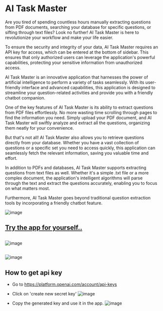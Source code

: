 
# AI Task Master

Are you tired of spending countless hours manually extracting questions from PDF documents, searching your database for specific questions, or sifting through text files? Look no further! AI Task Master is here to revolutionize your workflow and make your life easier.

To ensure the security and integrity of your data, AI Task Master requires an API key for access, which can be entered at the bottom of sidebar. This ensures that only authorized users can leverage the application's powerful capabilities, protecting your sensitive information from unauthorized access.

AI Task Master is an innovative application that harnesses the power of artificial intelligence to perform a variety of tasks seamlessly. With its user-friendly interface and advanced capabilities, this application is designed to streamline your question-related activities and provide you with a friendly chatbot companion.

One of the key features of AI Task Master is its ability to extract questions from PDF files effortlessly. No more wasting time scrolling through pages to find the information you need. Simply upload your PDF document, and AI Task Master will swiftly analyze and extract all the questions, organizing them neatly for your convenience.

But that's not all! AI Task Master also allows you to retrieve questions directly from your database. Whether you have a vast collection of questions or a specific set you need to access quickly, this application can seamlessly fetch the relevant information, saving you valuable time and effort.

In addition to PDFs and databases, AI Task Master supports extracting questions from text files as well. Whether it's a simple .txt file or a more complex document, the application's intelligent algorithms will parse through the text and extract the questions accurately, enabling you to focus on what matters most.

Furthermore, AI Task Master goes beyond traditional question extraction tools by incorporating a friendly chatbot feature.

![image](https://github.com/hit7sh/AI-Task-Master/assets/57103779/a69fd93f-a904-454d-a96e-f012d5f0198b)



## [Try the app for yourself..]( -task-master.onrender.com )

##

![image](https://github.com/hit7sh/AI-Task-Master/assets/57103779/19f2529a-453e-4ebc-b6c2-50b7a901a0da)






##

![image](https://github.com/hit7sh/AI-Task-Master/assets/57103779/84734771-c0b4-4f85-b721-96238a8af774)




## How to get api key

- Go to https://platform.openai.com/account/api-keys
- Click on 'create new secret key'
![image](https://github.com/hit7sh/AI-Task-Master/assets/57103779/e6654d6b-9bc2-43af-9ad1-a868223d5bf9)

- Copy the generated key and use it in the app.
![image](https://github.com/hit7sh/AI-Task-Master/assets/57103779/d7b66b34-a584-4556-baea-1ec275952eef)

